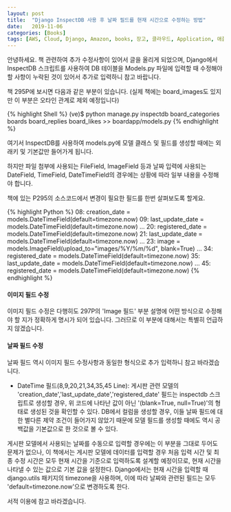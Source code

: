 ```yaml
---
layout: post
title:  "Django InspectDB 사용 후 날짜 필드를 현재 시간으로 수정하는 방법"
date:   2019-11-06
categories: [Books]
tags: [AWS, Cloud, Django, Amazon, books, 장고, 클라우드, Application, 애플리케이션, Python, 파이썬]
---
```


안녕하세요. 책 관련하여 추가 수정사항이 있어서 글을 올리게 되었으며, Django에서 InspectDB 스크립트를 사용하여 DB 테이블을 Models.py 파일에 입력할 때 수정해야 할 사항이 누락된 것이 있어서 추가로 입력하니 참고 바랍니다.

책 295P에 보시면 다음과 같은 부분이 있습니다. (실제 책에는 board_images도 있지만 이 부분은 오타인 관계로 제외 예정입니다)

{% highlight Shell %}
(ve)$ python manage.py inspectdb board_categories boards board_replies board_likes >> boardapp/models.py
{% endhighlight %}

여기서 InspectDB를 사용하여 models.py에 모델 클래스 및 필드를 생성할 때에는 외래키 및 기본값만 들어가게 됩니다.

하지만 파일 첨부에 사용되는 FileField, ImageField 등과 날짜 입력에 사용되는 DateField, TimeField, DateTimeField의 경우에는 상황에 따라 일부 내용을 수정해야 합니다.

책에 있는 P295의 소스코드에서 변경이 필요한 필드를 한번 살펴보도록 할게요.

{% highlight Python %}
08: creation_date = models.DateTimeField(default=timezone.now)
09: last_update_date = models.DateTimeField(default=timezone.now)
...
20: registered_date = models.DateTimeField(default=timezone.now)
21: last_update_date = models.DateTimeField(default=timezone.now)
...
23: image = models.ImageField(upload_to="images/%Y/%m/%d", blank=True)
...
34: registered_date = models.DateTimeField(default=timezone.now)
35: last_update_date = models.DateTimeField(default=timezone.now)
...
45: registered_date = models.DateTimeField(default=timezone.now)
{% endhighlight %}

#### 이미지 필드 수정

이미지 필드 수정은 다행히도 297P의 'Image 필드' 부분 설명에 어떤 방식으로 수정해야 할 지가 정확하게 명시가 되어 있습니다.
그러므로 이 부분에 대해서는 특별히 언급하지 않겠습니다.

#### 날짜 필드 수정

날짜 필드 역시 이미지 필드 수정사항과 동일한 형식으로 추가 입력하니 참고 바라겠습니다.

- DateTime 필드(8,9,20,21,34,35,45 Line): 게시판 관련 모델의 'creation_date','last_update_date','registered_date' 필드는 inspectdb 스크립트로 생성할 경우, 위 코드에 나타난 값이 아닌 '(blank=True, null=True)'의 형태로 생성된 것을 확인할 수 있다. DB에서 컬럼을 생성할 경우, 이들 날짜 필드에 대한 별다른 제약 조건이 들어가지 않았기 때문에 모델 필드를 생성할 때에도 역시 공백값을 기본값으로 한 것으로 볼 수 있다. 

게시판 모델에서 사용되는 날짜를 수동으로 입력할 경우에는 이 부분을 그대로 두어도 문제가 없으나, 이 책에서는 게시판 모델에 데이터를 입력할 경우 처음 입력 시간 및 최종 수정 시간은 모두 현재 시간을 기준으로 입력하도록 설계할 예정이므로, 현재 시간을 나타낼 수 있는 값으로 기본 값을 설정한다. Django에서는 현재 시간을 입력할 때 django.utils 패키지의 timezone을 사용하며, 이에 따라 날짜와 관련된 필드는 모두 'default=timezone.now'으로 변경하도록 한다.

서적 이용에 참고 바라겠습니다.